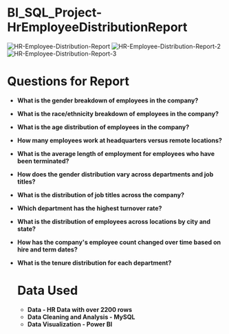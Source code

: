   # BI_SQL_Project-HrEmployeeDistributionReport

![HR-Employee-Distribution-Report](https://github.com/zarnikhinkyi/bi_sql_project-HrEmployeeDistributionReport/assets/77061456/18f61bb1-c460-4077-8d38-5b7c67fa8c61)
![HR-Employee-Distribution-Report-2](https://github.com/zarnikhinkyi/bi_sql_project-HrEmployeeDistributionReport/assets/77061456/86b6302f-b928-446e-9924-c6c018e3fa6b)
![HR-Employee-Distribution-Report-3](https://github.com/zarnikhinkyi/bi_sql_project-HrEmployeeDistributionReport/assets/77061456/fee9f1f4-f79a-4497-a149-fe2325e6f051)


# Questions for Report
- **What is the gender breakdown of employees in the company?**
- **What is the race/ethnicity breakdown of employees in the company?**
- **What is the age distribution of employees in the company?**
- **How many employees work at headquarters versus remote locations?**
- **What is the average length of employment for employees who have been terminated?**
- **How does the gender distribution vary across departments and job titles?**
- **What is the distribution of job titles across the company?**
- **Which department has the highest turnover rate?**
- **What is the distribution of employees across locations by city and state?**
- **How has the company's employee count changed over time based on hire and term dates?**
- **What is the tenure distribution for each department?**

  # Data Used
  - **Data - HR Data with over 2200 rows**
  - **Data Cleaning and Analysis - MySQL**
  - **Data Visualization - Power BI**
